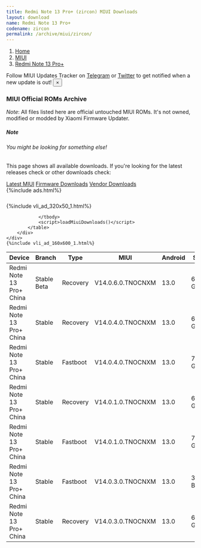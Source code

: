 ```yaml
---
title: Redmi Note 13 Pro+ (zircon) MIUI Downloads
layout: download
name: Redmi Note 13 Pro+
codename: zircon
permalink: /archive/miui/zircon/
---
```

<nav aria-label="breadcrumb">
    <ol class="breadcrumb">
        <li class="breadcrumb-item"><a href="/">Home</a></li>
        <li class="breadcrumb-item"><a href="/miui/">MIUI</a></li>
        <li class="breadcrumb-item active" aria-current="page"><a href="/miui/zircon/">Redmi Note 13 Pro+</a></li>
    </ol>
</nav>
<div class="alert alert-primary alert-dismissible fade show" role="alert">
    Follow MIUI Updates Tracker on <a href="https://t.me/MIUIUpdatesTracker" class="alert-link">Telegram</a>
     or <a href="https://twitter.com/MiFwUpdater" class="alert-link">Twitter</a> to get notified when a new update is out!
    <button type="button" class="close" data-dismiss="alert" aria-label="Close">
        <span aria-hidden="true">&times;</span>
    </button>
</div>

### MIUI Official ROMs Archive
*Note*: All files listed here are official untouched MIUI ROMs. It's not owned, modified or modded by Xiaomi Firmware Updater.
<div class="card">
  <div class="card-body">
    <h5 class="card-title">Note</h5>
    <h6 class="card-subtitle mb-2 text-muted">You might be looking for something else!</h6>
    <p class="card-text">This page shows all available downloads.
     If you're looking for the latest releases check or other downloads check:</p>
    <a href="/miui/zircon/" class="card-link">Latest MIUI</a>
    <a href="/firmware/zircon/" class="card-link">Firmware Downloads</a>
    <a href="/vendor/zircon/" class="card-link">Vendor Downloads</a>
  </div>
</div>
{%include ads.html%}
<div class="row justify-content-center">
    <div class="col-10">
        <div class="table-responsive-md" style="margin-top: 25px;">
            {%include vli_ad_320x50_1.html%}
            <table id="miui" class="display dt-responsive nowrap compact table table-striped table-hover table-sm">
                <thead class="thead-dark">
                    <tr>
                        <th data-ref="device">Device</th>
                        <th data-ref="branch">Branch</th>
                        <th data-ref="type">Type</th>
                        <th data-ref="miui">MIUI</th>
                        <th data-ref="android">Android</th>
                        <th data-ref="size">Size</th>
                        <th data-ref="size">Date</th>
                        <th data-ref="link">Link</th>
                    </tr>
                </thead>
                <tbody>
                <tr><td>Redmi Note 13 Pro+ China</td><td>Stable Beta</td><td>Recovery</td><td>V14.0.6.0.TNOCNXM</td><td>13.0</td><td>6.2 GB</td><td>2023-10-11</td><td><a href="/miui/zircon/stable beta/V14.0.6.0.TNOCNXM/">Download</a></td></tr>
<tr><td>Redmi Note 13 Pro+ China</td><td>Stable</td><td>Recovery</td><td>V14.0.4.0.TNOCNXM</td><td>13.0</td><td>6.2 GB</td><td>2023-09-29</td><td><a href="/miui/zircon/stable/V14.0.4.0.TNOCNXM/">Download</a></td></tr>
<tr><td>Redmi Note 13 Pro+ China</td><td>Stable</td><td>Fastboot</td><td>V14.0.4.0.TNOCNXM</td><td>13.0</td><td>7.8 GB</td><td>2023-09-25</td><td><a href="/miui/zircon/stable/V14.0.4.0.TNOCNXM/">Download</a></td></tr>
<tr><td>Redmi Note 13 Pro+ China</td><td>Stable</td><td>Recovery</td><td>V14.0.1.0.TNOCNXM</td><td>13.0</td><td>6.2 GB</td><td>2023-09-25</td><td><a href="/miui/zircon/stable/V14.0.1.0.TNOCNXM/">Download</a></td></tr>
<tr><td>Redmi Note 13 Pro+ China</td><td>Stable</td><td>Fastboot</td><td>V14.0.1.0.TNOCNXM</td><td>13.0</td><td>7.8 GB</td><td>2023-09-01</td><td><a href="/miui/zircon/stable/V14.0.1.0.TNOCNXM/">Download</a></td></tr>
<tr><td>Redmi Note 13 Pro+ China</td><td>Stable</td><td>Fastboot</td><td>V14.0.3.0.TNOCNXM</td><td>13.0</td><td>358 Bytes</td><td>2023-09-15</td><td><a href="/miui/zircon/stable/V14.0.3.0.TNOCNXM/">Download</a></td></tr>
<tr><td>Redmi Note 13 Pro+ China</td><td>Stable</td><td>Recovery</td><td>V14.0.3.0.TNOCNXM</td><td>13.0</td><td>6.2 GB</td><td>None</td><td><a href="/miui/zircon/stable/V14.0.3.0.TNOCNXM/">Download</a></td></tr>

                </tbody>
                <script>loadMiuiDownloads()</script>
            </table>
        </div>
    </div>
    {%include vli_ad_160x600_1.html%}
</div>
